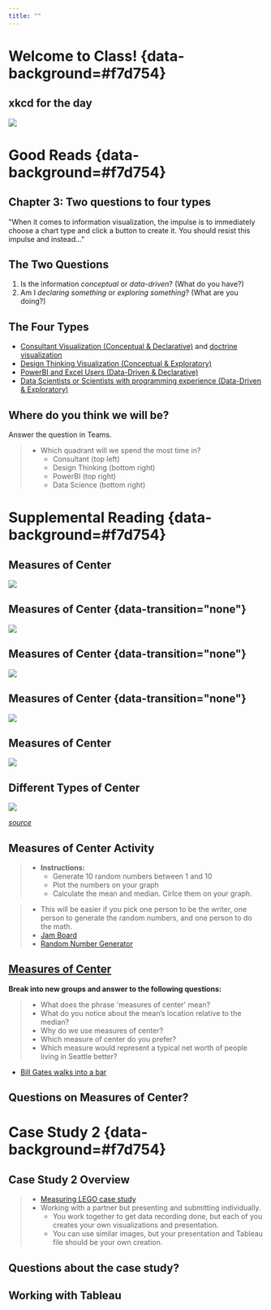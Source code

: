 ```yaml
---
title: ""
---
```


# Welcome to Class! {data-background=#f7d754}

## xkcd for the day

![](https://imgs.xkcd.com/comics/convincing.png)

# Good Reads {data-background=#f7d754}

## Chapter 3: Two questions to four types

"When it comes to information visualization, the impulse is to immediately choose a chart type and click a button to create it. You should resist this impulse and instead..."

## The Two Questions

1. Is the information *conceptual* or *data-driven*? (What do you have?)
2. Am I *declaring something* or *exploring something*? (What are you doing?)

## The Four Types

- [Consultant Visualization (Conceptual & Declarative)](https://www.google.com/search?q=best+powerpoint+diagrams&tbm=isch&ved=2ahUKEwjB-pXl2f_oAhVSlJ4KHU86CXEQ2-cCegQIABAA&oq=best+powerpoint+diagrams&gs_lcp=CgNpbWcQAzIECAAQGDoECCMQJzoECAAQQzoCCAA6BQgAEIMBOgYIABAFEB46BggAEAgQHlC1_AZYtp0HYKeeB2gAcAB4AIABXogBmQ6SAQIyNJgBAKABAaoBC2d3cy13aXotaW1n&sclient=img&ei=tSSiXoHMKtKo-gTP9KSIBw&bih=867&biw=1614&hl=en) and [doctrine visualization](sin_example/sin.html)
- [Design Thinking Visualization (Conceptual & Exploratory)](https://seattlebusinessmag.com/technology/why-live-drawing-replacing-powerpoint-top-companies)
- [PowerBI and Excel Users (Data-Driven & Declarative)](https://www.google.com/search?q=Power+BI+visualization&tbm=isch&hl=en&ved=2ahUKEwiEo5Ce2P_oAhWQh54KHc7nBsoQBXoECAEQNg&biw=1614&bih=867)
- [Data Scientists or Scientists with programming experience (Data-Driven & Exploratory)](https://www.google.com/search?q=best+ggplot2+visualizations&tbm=isch&ved=2ahUKEwic8eim2P_oAhWR154KHdURDF0Q2-cCegQIABAA&oq=best+ggplot2+visualizations&gs_lcp=CgNpbWcQAzICCAA6BAgjECc6BAgAEEM6BggAEAgQHjoECAAQGFCj6BZYtIUXYLWGF2gAcAB4AIABiwGIAd8RkgEEMjIuNZgBAKABAaoBC2d3cy13aXotaW1n&sclient=img&ei=JiOiXpzGHpGv-wTVo7DoBQ&bih=867&biw=1614&hl=en)

## Where do you think we will be?

Answer the question in Teams.

> - Which quadrant will we spend the most time in?
>   - Consultant (top left)
>   - Design Thinking (bottom right)
>   - PowerBI (top right)
>   - Data Science (bottom right)

# Supplemental Reading {data-background=#f7d754}

## Measures of Center

![](images/center/Slide5.PNG)

## Measures of Center {data-transition="none"}

![](images/center/Slide6.PNG)

## Measures of Center {data-transition="none"}

![](images/center/Slide7.PNG)

## Measures of Center {data-transition="none"}

![](images/center/Slide8.PNG)

## Measures of Center

![](images/center/insect_spray.PNG)

## Different Types of Center

![](images/center/meanmedian_learningstatisticswithr.png)

[*source*](https://learningstatisticswithr.com/book/descriptives.html)

## Measures of Center Activity

> - **Instructions:**
>   - Generate 10 random numbers between 1 and 10
>   - Plot the numbers on your graph
>   - Calculate the mean and median. Cirlce them on your graph.


> - This will be easier if you pick one person to be the writer, one person to generate the random numbers, and one person to do the math.
> - [Jam Board](https://jamboard.google.com/d/1zLvnfW7fe9ZVnUrUEjjnO_CrFCe5NOk6dFJuMxfdn5w/edit?usp=sharing)
> - [Random Number Generator](https://www.google.com/search?q=random+number+between+1+and+10&rlz=1C1GCEJ_enUS882US882&oq=random+number+between+1+and+10&aqs=chrome..69i57j0l7.3815j0j9&sourceid=chrome&ie=UTF-8)

## [Measures of Center](https://byuistats.github.io/BYUI_CSE150_StatBook/describing-data.html#measures-of-center)

**Break into new groups and answer to the following questions:**   

> - What does the phrase 'measures of center' mean?
> - What do you notice about the mean’s location relative to the median?
> - Why do we use measures of center?   
> - Which measure of center do you prefer? 
> - Which measure would represent a typical net worth of people living in Seattle better?


- [Bill Gates walks into a bar](https://introductorystats.wordpress.com/2011/09/04/when-bill-gates-walks-into-a-bar/)

## Questions on Measures of Center?
 
# Case Study 2 {data-background=#f7d754}

## Case Study 2 Overview

> - [Measuring LEGO case study](https://byuistats.github.io/CSE150/project.html#Case_Study_2:_Lego_my_data)  
> - Working with a partner but presenting and submitting individually.   
>    - You work together to get data recording done, but each of you creates your own visualizations and presentation.   
>    - You can use similar images, but your presentation and Tableau file should be your own creation. 

## Questions about the case study?

## Working with Tableau
